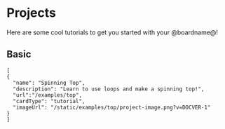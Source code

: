 # Projects

Here are some cool tutorials to get you started with your @boardname@!

## Basic

```codecard
[
{
  "name": "Spinning Top",
  "description": "Learn to use loops and make a spinning top!",
  "url":"/examples/top",
  "cardType": "tutorial",
  "imageUrl": "/static/examples/top/project-image.png?v=DOCVER-1"
}
]
```

